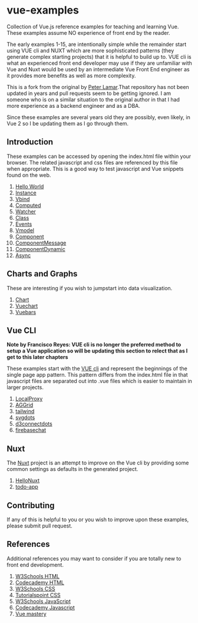 # vue-examples

Collection of Vue.js reference examples for teaching and learning Vue. These examples assume NO experience of front end by the reader. 

The early examples 1-15, are intentionally simple while the remainder start using VUE cli and NUXT which are more sophisticated patterns (they generate complex starting projects) that it is helpful to build up to. VUE cli is what an experienced front end developer may use if they are unfamiliar with Vue and Nuxt would be used by an intermediate Vue Front End engineer as it provides more benefits as well as more complexity. 

This is a fork from the original by [Peter Lamar](https://github.com/peterlamar/vue-examples).That repository has not been updated in years and pull requests seem to be getting ignored.  I am someone who is on a similar situation to the original author in that I had more experience as a backend engineer and as a DBA. 

Since these examples are several years old they are possibly, even likely, in Vue 2 so I be updating them as I go through them.

## Introduction

These examples can be accessed by opening the index.html file within your browser. The related javascript and css files are referenced by this file when appropriate. This is a good way to test javascript and Vue snippets found on the web.

1. [Hello World](1-helloworld)
2. [Instance](2-instance)
3. [Vbind](3-vbind)
4. [Computed](4-computed)
5. [Watcher](5-watcher)
6. [Class](6-class)
7. [Events](7-events)
8. [Vmodel](8-vmodel)
9. [Component](9-component)
10. [ComponentMessage](10-componentmessage)
11. [ComponentDynamic](11-componentdynamic)
12. [Async](12-async)

## Charts and Graphs

These are interesting if you wish to jumpstart into data visualization. 

1. [Chart](13-chart)
2. [Vuechart](15-vuechart)
3. [Vuebars](15-vuebars)

## Vue CLI
**Note by Francisco Reyes: VUE cli is no longer the preferred method to setup a Vue application so will be updating this section to relect that as I get to this later chapters**

These examples start with the [VUE cli](https://cli.vuejs.org/) and represent the beginnings of the single page app pattern. This pattern differs from the index.html file in that javascript files are separated out into .vue files which is easier to maintain in larger projects. 

1. [LocalProxy](16-localproxy)
2. [AGGrid](17-aggrid)
3. [tailwind](18-tailwind)
4. [svgdots](19-svgdots)
5. [d3connectdots](20-d3connectdots)
6. [firebasechat](21-firebase-chat)

## Nuxt

The [Nuxt](https://nuxtjs.org/) project is an attempt to improve on the Vue cli by providing some common settings as defaults in the generated project.

1. [HelloNuxt](22-hellonuxt)
2. [todo-app](23-todo-app)

## Contributing

If any of this is helpful to you or you wish to improve upon these examples, please submit pull request.

## References
Additional references you may want to consider if you are totally new to front end development.

1. [W3Schools HTML](https://www.w3schools.com/html/) 
2. [Codecademy HTML](https://www.codecademy.com/learn/learn-html)
3. [W3Schools CSS](https://www.w3schools.com/css/)
4. [Tutorialspoint CSS](https://www.tutorialspoint.com/css/index.htm)
5. [W3Schools JavaScript](https://www.w3schools.com/js)
6. [Codecademy Javascript](https://www.codecademy.com/learn/introduction-to-javascript)
7. [Vue mastery](https://www.vuemastery.com)
